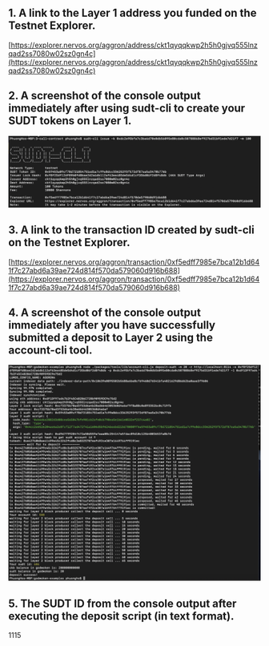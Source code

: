 ## 1. A link to the Layer 1 address you funded on the Testnet Explorer.
[https://explorer.nervos.org/aggron/address/ckt1qyqqkwp2h5h0gjvq555lnzqad2ss7080w02sz0gn4c](https://explorer.nervos.org/aggron/address/ckt1qyqqkwp2h5h0gjvq555lnzqad2ss7080w02sz0gn4c)
## 2. A screenshot of the console output immediately after using sudt-cli to create your SUDT tokens on Layer 1.
![](./sudtOutput.png)
## 3. A link to the transaction ID created by sudt-cli on the Testnet Explorer.
[https://explorer.nervos.org/aggron/transaction/0xf5edff7985e7bca12b1d641f7c27abd6a39ae724d814f570da579060d916b688](https://explorer.nervos.org/aggron/transaction/0xf5edff7985e7bca12b1d641f7c27abd6a39ae724d814f570da579060d916b688)
## 4. A screenshot of the console output immediately after you have successfully submitted a deposit to Layer 2 using the account-cli tool.
![](./sudtDeposit.png)
## 5. The SUDT ID from the console output after executing the deposit script (in text format).
1115
